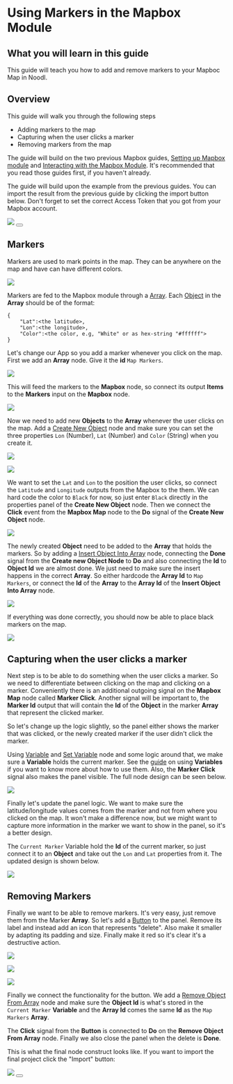 # Using Markers in the Mapbox Module

## What you will learn in this guide
This guide will teach you how to add and remove markers to your Mapboc Map in Noodl.

## Overview
This guide will walk you through the following steps

* Adding markers to the map
* Capturing when the user clicks a marker
* Removing markers from the map

The guide will build on the two previous Mapbox guides, [Setting up Mapbox module]() and [Interacting with the Mapbox Module](). It's recommended that you read those guides first, if you haven't already.

The guide will build upon the example from the previous guides. You can import the result from the previous guide by clicking the import button below. Don't forget to set the correct Access Token that you got from your Mapbox account.

<div class="ndl-image-with-background l">
    <img src="/2.4/modules/mapbox/guides/interacting/final-result.gif" class="ndl-image large"></img>
<button class="ndl-import-button" onClick='importIntoNoodl("/2.4/modules/mapbox/guides/interacting/interacting.zip",{name:"Mapbox Interactions",thumb:"/2.4/modules/mapbox/guides/interacting/screen-2.png"})'></button>
</div>

## Markers
Markers are used to mark points in the map. They can be anywhere on the map and have can have different colors.

<div class="ndl-image-with-background s">

![](markers-1.png)

</div>

Markers are fed to the Mapbox module through a [Array](/nodes/data/array/array/). Each [Object](/nodes/data/object/object/) in the **Array** should be of the format:
```
{
	"Lat":<the latitude>,
	"Lon":<the longitude>,
	"Color":<the color, e.g, "White" or as hex-string "#ffffff">
}
```
Let's change our App so you add a marker whenever you click on the map.
First we add an **Array** node. Give it the **id** `Map Markers`.

<div class="ndl-image-with-background">

![](panel-1.png)

</div>

This will feed the markers to the **Mapbox** node, so connect its output **Items** to the **Markers** input on the **Mapbox** node.

<div class="ndl-image-with-background l">

![](nodes-1.png)

</div>

Now we need to add new **Objects** to the **Array** whenever the user clicks on the map. Add a [Create New Object](/nodes/data/object/create-new-object/) node and make sure you can set the three properties `Lon` (Number), `Lat` (Number) and `Color` (String) when you create it.

<div class="ndl-image-with-background l">

![](nodes-2.png)

</div>

<div class="ndl-image-with-background s">

![](panel-2.png)

</div>

We want to set the `Lat` and `Lon` to the position the user clicks, so connect the `Latitude` and `Longitude` outputs from the Mapbox to the them. We can hard code the color to `Black` for now, so just enter `Black` directly in the properties panel of the **Create New Object** node. Then we connect the **Click** event from the **Mapbox Map** node to the **Do** signal of the **Create New Object** node.

<div class="ndl-image-with-background l">

![](nodes-3.png)

</div>

The newly created **Object** need to be added to the **Array** that holds the markers. So by adding a [Insert Object Into Array](/nodes/data/array/insert-into-array/) node, connecting the **Done** signal from the **Create new Object Node** to **Do** and also connecting the **Id** to **Object Id** we are almost done. We just need to make sure the insert happens in the correct **Array**. So either hardcode the **Array Id** to `Map Markers`, or connect the **Id** of the **Array** to the **Array Id** of the **Insert Object Into Array** node.

<div class="ndl-image-with-background l">

![](nodes-4.png)

</div>

If everything was done correctly, you should now be able to place black markers on the map.

<div class="ndl-image-with-background">

![](screen-2.png)

</div>

## Capturing when the user clicks a marker

Next step is to be able to do something when the user clicks a marker. So we need to differentiate between clicking on the map and clicking on a marker. Conveniently there is an additional outgoing signal on the **Mapbox Map** node called **Marker Click**. Another signal will be important to, the **Marker Id** output that will contain the **Id** of the **Object** in the marker **Array** that represent the clicked marker.

So let's change up the logic slightly, so the panel either shows the marker that was clicked, or the newly created marker if the user didn't click the marker.

Using [Variable](/nodes/data/variable/variable/) and [Set Variable](/nodes/data/variable/set-variable/) node and some logic around that, we make sure a **Variable** holds the current marker. See the [guide](/guides/working-with-data/local-data/using-variables/) on using **Variables** if you want to know more about how to use them.
Also, the **Marker Click** signal also makes the panel visible. The full node design can be seen below.

<div class="ndl-image-with-background l">

![](nodes-5.png)

</div>

Finally let's update the panel logic. We want to make sure the latitude/longitude values comes from the marker and not from where you clicked on the map. It won't make a difference now, but we might want to capture more information in the marker we want to show in the panel, so it's a better design.

The `Current Marker` Variable hold the **Id** of the current marker, so just connect it to an **Object** and take out the `Lon` and `Lat` properties from it. The updated design is shown below.  

<div class="ndl-image-with-background l">

![](nodes-6.png)

</div>

## Removing Markers

Finally we want to be able to remove markers. It's very easy, just remove them from the Marker **Array**.
So let's add a [Button](/nodes/ui-elements/button/) to the panel. Remove its label and instead add an icon that represents "delete". Also make it smaller by adapting its padding and size. Finally make it red so it's clear it's a destructive action.

<div class="ndl-image-with-background s">

![](button-1.png)

</div>

<div class="ndl-image-with-background s">

![](button-panel-1.png)

</div>

<div class="ndl-image-with-background">

![](screen-3.png)

</div>

Finally we connect the functionality for the button. We add a [Remove Object From Array](/nodes/data/array/remove-from-array/) node and make sure the **Object Id** is what's stored in the `Current Marker` **Variable** and the **Array Id** comes the same **Id** as the `Map Markers` **Array**.

The **Click** signal from the **Button** is connected to **Do** on the **Remove Object From Array** node. Finally we also close the panel when the delete is **Done**.

This is what the final node construct looks like. If you want to import the final project click the "Import" button:

<div class="ndl-image-with-background l">
    <img src="/2.4/modules/mapbox/guides/using-markers/nodes-7.png" class="ndl-image large"></img>
<button class="ndl-import-button" onClick='importIntoNoodl("/2.4/modules/mapbox/guides/using-markers/markers.zip",{name:"Mapbox Interactions",thumb:"/2.4/modules/mapbox/guides/using-markers/screen-3.png"})'></button>
</div>
